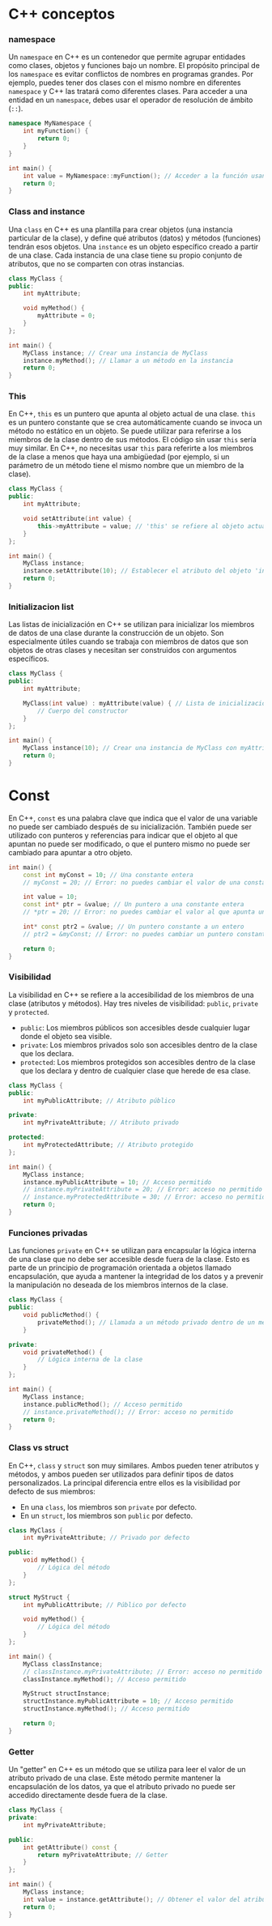 # C++ conceptos

### namespace

Un `namespace` en C++ es un contenedor que permite agrupar entidades como clases, objetos y funciones bajo un nombre. El propósito principal de los `namespace` es evitar conflictos de nombres en programas grandes. Por ejemplo, puedes tener dos clases con el mismo nombre en diferentes `namespace` y C++ las tratará como diferentes clases. Para acceder a una entidad en un `namespace`, debes usar el operador de resolución de ámbito (`::`).
```cpp
namespace MyNamespace {
    int myFunction() {
        return 0;
    }
}

int main() {
    int value = MyNamespace::myFunction(); // Acceder a la función usando el operador de resolución de ámbito
    return 0;
}
```

### Class and instance
Una `class` en C++ es una plantilla para crear objetos (una instancia particular de la clase), y define qué atributos (datos) y métodos (funciones) tendrán esos objetos. Una `instance` es un objeto específico creado a partir de una clase. Cada instancia de una clase tiene su propio conjunto de atributos, que no se comparten con otras instancias.

```cpp
class MyClass {
public:
    int myAttribute;

    void myMethod() {
        myAttribute = 0;
    }
};

int main() {
    MyClass instance; // Crear una instancia de MyClass
    instance.myMethod(); // Llamar a un método en la instancia
    return 0;
}
```
### This

En C++, `this` es un puntero que apunta al objeto actual de una clase. `this` es un puntero constante que se crea automáticamente cuando se invoca un método no estático en un objeto. Se puede utilizar para referirse a los miembros de la clase dentro de sus métodos.
El código sin usar `this` sería muy similar. En C++, no necesitas usar `this` para referirte a los miembros de la clase a menos que haya una ambigüedad (por ejemplo, si un parámetro de un método tiene el mismo nombre que un miembro de la clase). 
```cpp
class MyClass {
public:
    int myAttribute;

    void setAttribute(int value) {
        this->myAttribute = value; // 'this' se refiere al objeto actual
    }
};

int main() {
    MyClass instance;
    instance.setAttribute(10); // Establecer el atributo del objeto 'instance'
    return 0;
}
```

### Initializacion list

Las listas de inicialización en C++ se utilizan para inicializar los miembros de datos de una clase durante la construcción de un objeto. Son especialmente útiles cuando se trabaja con miembros de datos que son objetos de otras clases y necesitan ser construidos con argumentos específicos.

```cpp
class MyClass {
public:
    int myAttribute;

    MyClass(int value) : myAttribute(value) { // Lista de inicialización
        // Cuerpo del constructor
    }
};

int main() {
    MyClass instance(10); // Crear una instancia de MyClass con myAttribute inicializado a 10
    return 0;
}
```

# Const

En C++, `const` es una palabra clave que indica que el valor de una variable no puede ser cambiado después de su inicialización. También puede ser utilizado con punteros y referencias para indicar que el objeto al que apuntan no puede ser modificado, o que el puntero mismo no puede ser cambiado para apuntar a otro objeto.

```cpp
int main() {
    const int myConst = 10; // Una constante entera
    // myConst = 20; // Error: no puedes cambiar el valor de una constante

    int value = 10;
    const int* ptr = &value; // Un puntero a una constante entera
    // *ptr = 20; // Error: no puedes cambiar el valor al que apunta un puntero constante

    int* const ptr2 = &value; // Un puntero constante a un entero
    // ptr2 = &myConst; // Error: no puedes cambiar un puntero constante para que apunte a otro objeto

    return 0;
}
```

### Visibilidad

La visibilidad en C++ se refiere a la accesibilidad de los miembros de una clase (atributos y métodos). Hay tres niveles de visibilidad: `public`, `private` y `protected`.

- `public`: Los miembros públicos son accesibles desde cualquier lugar donde el objeto sea visible.
- `private`: Los miembros privados solo son accesibles dentro de la clase que los declara.
- `protected`: Los miembros protegidos son accesibles dentro de la clase que los declara y dentro de cualquier clase que herede de esa clase.

```cpp
class MyClass {
public:
    int myPublicAttribute; // Atributo público

private:
    int myPrivateAttribute; // Atributo privado

protected:
    int myProtectedAttribute; // Atributo protegido
};

int main() {
    MyClass instance;
    instance.myPublicAttribute = 10; // Acceso permitido
    // instance.myPrivateAttribute = 20; // Error: acceso no permitido
    // instance.myProtectedAttribute = 30; // Error: acceso no permitido
    return 0;
}
```
### Funciones privadas

Las funciones `private` en C++ se utilizan para encapsular la lógica interna de una clase que no debe ser accesible desde fuera de la clase. Esto es parte de un principio de programación orientada a objetos llamado encapsulación, que ayuda a mantener la integridad de los datos y a prevenir la manipulación no deseada de los miembros internos de la clase.

```cpp
class MyClass {
public:
    void publicMethod() {
        privateMethod(); // Llamada a un método privado dentro de un método público
    }

private:
    void privateMethod() {
        // Lógica interna de la clase
    }
};

int main() {
    MyClass instance;
    instance.publicMethod(); // Acceso permitido
    // instance.privateMethod(); // Error: acceso no permitido
    return 0;
}
```

### Class vs struct

En C++, `class` y `struct` son muy similares. Ambos pueden tener atributos y métodos, y ambos pueden ser utilizados para definir tipos de datos personalizados. La principal diferencia entre ellos es la visibilidad por defecto de sus miembros:

- En una `class`, los miembros son `private` por defecto.
- En un `struct`, los miembros son `public` por defecto.

```cpp
class MyClass {
    int myPrivateAttribute; // Privado por defecto

public:
    void myMethod() {
        // Lógica del método
    }
};

struct MyStruct {
    int myPublicAttribute; // Público por defecto

    void myMethod() {
        // Lógica del método
    }
};

int main() {
    MyClass classInstance;
    // classInstance.myPrivateAttribute; // Error: acceso no permitido
    classInstance.myMethod(); // Acceso permitido

    MyStruct structInstance;
    structInstance.myPublicAttribute = 10; // Acceso permitido
    structInstance.myMethod(); // Acceso permitido

    return 0;
}
```

### Getter

Un "getter" en C++ es un método que se utiliza para leer el valor de un atributo privado de una clase. Este método permite mantener la encapsulación de los datos, ya que el atributo privado no puede ser accedido directamente desde fuera de la clase.

```cpp
class MyClass {
private:
    int myPrivateAttribute;

public:
    int getAttribute() const {
        return myPrivateAttribute; // Getter
    }
};

int main() {
    MyClass instance;
    int value = instance.getAttribute(); // Obtener el valor del atributo
    return 0;
}
```
